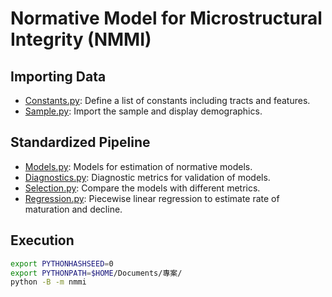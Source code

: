 # Normative Model for Microstructural Integrity (NMMI)

## Importing Data

- [Constants.py](Constants.py): Define a list of constants including tracts and features.
- [Sample.py](Sample.py): Import the sample and display demographics.

## Standardized Pipeline

- [Models.py](Models.py): Models for estimation of normative models.
- [Diagnostics.py](Diagnostics.py): Diagnostic metrics for validation of models.
- [Selection.py](Selection.py): Compare the models with different metrics.
- [Regression.py](Regression.py): Piecewise linear regression to estimate rate of maturation and decline.

## Execution

```bash
export PYTHONHASHSEED=0
export PYTHONPATH=$HOME/Documents/專案/
python -B -m nmmi
```
